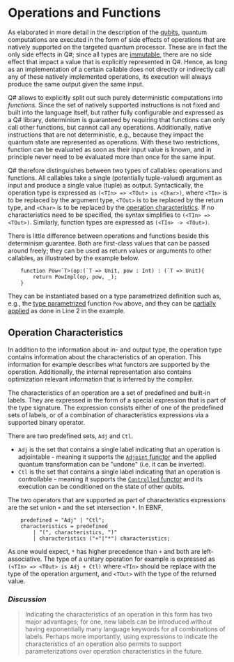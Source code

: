 # Operations and Functions

As elaborated in more detail in the description of the [qubits](xref:microsoft.quantum.qsharp.quantumdatatypes#qubits), quantum computations are executed in the form of side effects of operations that are natively supported on the targeted quantum processor. These are in fact the only side effects in Q#; since all types are [immutable](xref:microsoft.quantum.qsharp.immutability#immutability), there are no side effect that impact a value that is explicitly represented in Q#. Hence, as long as an implementation of a certain callable does not directly or indirectly call any of these natively implemented operations, its execution will always produce the same output given the same input. 

Q# allows to explicitly split out such purely deterministic computations into *functions*. Since the set of natively supported instructions is not fixed and built into the language itself, but rather fully configurable and expressed as a Q# library, determinism is guaranteed by requiring that functions can only call other functions, but cannot call any operations. Additionally, native instructions that are not deterministic, e.g., because they impact the quantum state are represented as operations. With these two restrictions, function can be evaluated as soon as their input value is known, and in principle never need to be evaluated more than once for the same input. 

Q# therefore distinguishes between two types of callables: operations and functions. All callables take a single (potentially tuple-valued) argument as input and produce a single value (tuple) as output. Syntactically, the operation type is expressed as `(<TIn> => <TOut> is <Char>)`, where `<TIn>` is to be replaced by the argument type, `<TOut>` is to be replaced by the return type, and `<Char>` is to be replaced by the [operation characteristics](#operation-characteristics). If no characteristics need to be specified, the syntax simplifies to `(<TIn> => <TOut>)`. Similarly, function types are expressed as `(<TIn> -> <TOut>)`. 

There is little difference between operations and functions beside this determinism guarantee. Both are first-class values that can be passed around freely; they can be used as return values or arguments to other callables, as illustrated by the example below.
```qsharp
    function Pow<`T>(op:(`T => Unit, pow : Int) : (`T => Unit){
        return PowImpl(op, pow, _); 
    }
```

They can be instantiated based on a type parametrized definition such as, e.g., the [type parametrized](xref:microsoft.quantum.qsharp.typeparameterizations#type-parameterizations) function `Pow` above, and they can be [partially applied](xref:microsoft.quantum.qsharp.partialapplication#partial-application) as done in Line 2 in the example. 


## Operation Characteristics

In addition to the information about in- and output type, the operation type contains information about the characteristics of an operation. This information for example describes what functors are supported by the operation. Additionally, the internal representation also contains optimization relevant information that is inferred by the compiler. 

The characteristics of an operation are a set of predefined and built-in labels. 
They are expressed in the form of a special expression that is part of the type signature. The expression consists either of one of the predefined sets of labels, or of a combination of characteristics expressions via a supported binary operator. 

There are two predefined sets, `Adj` and `Ctl`. 
- `Adj` is the set that contains a single label indicating that an operation is adjointable - meaning it supports the [`Adjoint` functor](xref:microsoft.quantum.qsharp.functorapplication#functor-application) and the applied quantum transformation can be "undone" (i.e. it can be inverted).   
- `Ctl` is the set that contains a single label indicating that an operation is controllable - meaning it supports the [`Controlled` functor](xref:microsoft.quantum.qsharp.functorapplication#functor-application) and
its execution can be conditioned on the state of other qubits. 

The two operators that are supported as part of characteristics expressions are the set union `+` and the set intersection `*`. 
In EBNF, 
```
    predefined = "Adj" | "Ctl";
    characteristics = predefined 
        | "(", characteristics, ")" 
        | characteristics ("+"|"*") characteristics;
```
As one would expect, `*` has higher precedence than `+` and both are left-associative. The type of a unitary operation for example is expressed as `(<TIn> => <TOut> is Adj + Ctl)` where `<TIn>` should be replace with the type of the operation argument, and `<TOut>` with the type of the returned value. 

### *Discussion*
>Indicating the characteristics of an operation in this form has two major advantages; for one, new labels can be introduced without having exponentially many language keywords for all combinations of labels. Perhaps more importantly, using expressions to indicate the characteristics of an operation also permits to support parameterizations over operation characteristics in the future. 


